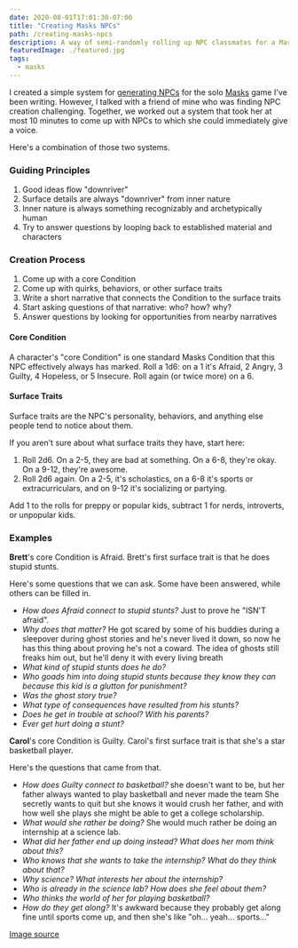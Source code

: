 ```yaml
---
date: 2020-08-01T17:01:30-07:00
title: "Creating Masks NPCs"
path: /creating-masks-npcs
description: A way of semi-randomly rolling up NPC classmates for a Masks game
featuredImage: ./featured.jpg
tags:
  - masks
---
```


I created a simple system for [generating NPCs](/generating-silverline-npcs)
for the solo [Masks](https://www.magpiegames.com/masks/) game I've been writing.
However, I talked with a friend of mine who was finding NPC creation challenging.
Together, we worked out a system that took her at most 10 minutes
to come up with NPCs to which she could immediately give a voice.

Here's a combination of those two systems.

### Guiding Principles

1. Good ideas flow "downriver"
2. Surface details are always "downriver" from inner nature
3. Inner nature is always something recognizably and archetypically human
4. Try to answer questions by looping back to established material and characters

### Creation Process

1. Come up with a core Condition
2. Come up with quirks, behaviors, or other surface traits
3. Write a short narrative that connects the Condition to the surface traits
4. Start asking questions of that narrative: who? how? why?
5. Answer questions by looking for opportunities from nearby narratives

#### Core Condition

A character's "core Condition" is one standard Masks
Condition that this NPC effectively always has marked.
Roll a 1d6: on a 1 it's Afraid, 2 Angry, 3 Guilty, 4 Hopeless,
or 5 Insecure. Roll again (or twice more) on a 6.

#### Surface Traits

Surface traits are the NPC's personality, behaviors, and
anything else people tend to notice about them.

If you aren't sure about what surface traits they have, start here:

1. Roll 2d6. On a 2-5, they are bad at something. On a 6-8, they're okay. On a 9-12, they're awesome.
2. Roll 2d6 again. On a 2-5, it's scholastics, on a 6-8 it's sports or extracurriculars, and on 9-12 it's socializing or partying.

Add 1 to the rolls for preppy or popular kids, subtract 1 for nerds, introverts, or unpopular kids.

### Examples

**Brett**'s core Condition is Afraid. 
Brett's first surface trait is that he does stupid stunts.

Here's some questions that we can ask.
Some have been answered, while others can be filled in.

* _How does Afraid connect to stupid stunts?_ Just to prove he "ISN'T afraid".
* _Why does that matter?_ He got scared by some of his buddies during a sleepover during ghost stories and he's never lived it down, so now he has this thing about proving he's not a coward. The idea of ghosts still freaks him out, but he'll deny it with every living breath
* _What kind of stupid stunts does he do?_
* _Who goads him into doing stupid stunts because they know they can because this kid is a glutton for punishment?_
* _Was the ghost story true?_
* _What type of consequences have resulted from his stunts?_
* _Does he get in trouble at school? With his parents?_
* _Ever get hurt doing a stunt?_

**Carol**'s core Condition is Guilty.
Carol's first surface trait is that she's a star basketball player.

Here's the questions that came from that.

* _How does Guilty connect to basketball?_ she doesn't want to be, but her father always wanted to play basketball and never made the team She secretly wants to quit but she knows it would crush her father, and with how well she plays she might be able to get a college scholarship.
* _What would she rather be doing?_ She would much rather be doing an internship at a science lab.
* _What did her father end up doing instead? What does her mom think about this?_
* _Who knows that she wants to take the internship? What do they think about that?_
* _Why science? What interests her about the internship?_
* _Who is already in the science lab? How does she feel about them?_
* _Who thinks the world of her for playing basketball?_
* _How do they get along?_ It's awkward because they probably get along fine until sports come up, and then she's like "oh... yeah... sports..."

[Image source](https://www.needpix.com/photo/1307182/school-class-classroom-students)